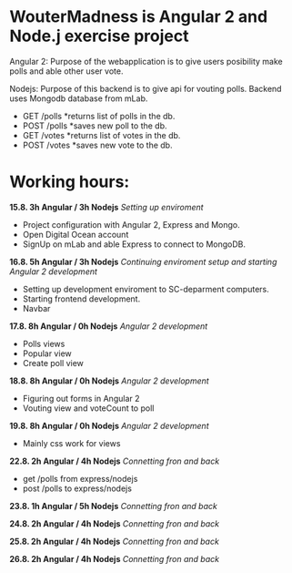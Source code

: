 # WouterMadness is Angular 2 and Node.j exercise project

Angular 2: 
Purpose of the webapplication is to give users posibility make polls and able other user vote.

Nodejs:
Purpose of this backend is to give api for vouting polls. Backend uses Mongodb database from mLab.
* GET /polls *returns list of polls in the db.
* POST /polls *saves new poll to the db.
* GET /votes *returns list of votes in the db.
* POST /votes *saves new vote to the db.

# Working hours:
**15.8. 3h Angular / 3h Nodejs** *Setting up enviroment*
* Project configuration with Angular 2, Express and Mongo.
* Open Digital Ocean account
* SignUp on mLab and able Express to connect to MongoDB.

**16.8. 5h Angular / 3h Nodejs** *Continuing enviroment setup and starting Angular 2 development*
* Setting up development enviroment to SC-deparment computers.
* Starting frontend development.
* Navbar

**17.8. 8h Angular / 0h Nodejs** *Angular 2 development*
* Polls views
* Popular view
* Create poll view

**18.8. 8h Angular / 0h Nodejs** *Angular 2 development*
* Figuring out forms in Angular 2
* Vouting view and voteCount to poll

**19.8. 8h Angular / 0h Nodejs** *Angular 2 development*
* Mainly css work for views

**22.8. 2h Angular / 4h Nodejs** *Connetting fron and back*
* get /polls from express/nodejs
* post /polls to express/nodejs

**23.8. 1h Angular / 5h Nodejs** *Connetting fron and back*

**24.8. 2h Angular / 4h Nodejs** *Connetting fron and back*

**25.8. 2h Angular / 4h Nodejs** *Connetting fron and back*

**26.8. 2h Angular / 4h Nodejs** *Connetting fron and back*

